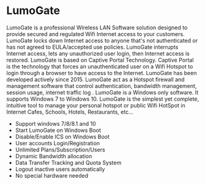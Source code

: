 # LumoGate
LumoGate is a professional Wireless LAN Software solution designed to provide secured and regulated Wifi Internet access to your customers. LumoGate locks down Internet access to anyone that's not authenticated or has not agreed to EULA/accepted use policies. LumoGate interrupts Internet access, lets any unauthorized user login, then Internet access is restored. LumoGate is based on Captive Portal Technology. Captive Portal is the technology that forces an unauthenticated user on a Wifi Hotspot to login through a browser to have access to the Internet. LumoGate has been developed actively since 2015. LumoGate act as a Hotspot firewall and management software that control authentication, bandwidth management, session usage, internet traffic log . LumoGate is a Windows only software. It supports Windows 7 to Windows 10. LumoGate is the simplest yet complete, intuitive tool to manage your personal hotspot or public Wifi HotSpot in Internet Cafes, Schools, Hotels, Restaurants, etc...

- Support windows 7/8/8.1 and 10
- Start LumoGate on Windows Boot
- Disable/Enable ICS on Windows Boot
- User accounts Login/Registration
- Unlimited Plans/Subscription/Users
- Dynamic Bandwidth allocation
- Data Transfer Tracking and Quota System
- Logout inactive users automatically
- No special hardware needed
